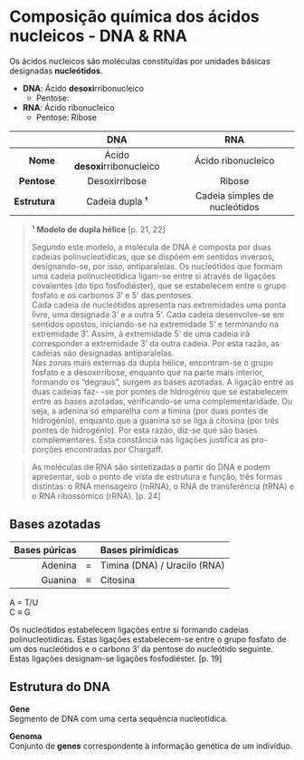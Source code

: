 # Composição química dos ácidos nucleicos - DNA & RNA

Os ácidos nucleicos são moléculas constituídas por unidades básicas designadas **nucleótidos**.

* **DNA**: Ácido **desoxi**rribonucleico
  * Pentose: 
* **RNA**: Ácido ribonucleico
  * Pentose: Ribose

| | DNA | RNA |
| ---: | :---: | :---: |
| **Nome** | Ácido **desoxi**rribonucleico | Ácido ribonucleico |
| **Pentose** | Desoxirribose | Ribose |
| **Estrutura** | Cadeia dupla **¹** | Cadeia simples de nucleótidos |

> **¹ Modelo de dupla hélice** [p. 21, 22]
> 
> Segundo este modelo, a molécula de DNA é composta por duas cadeias polinucleotídicas, que se dispõem em sentidos inversos, designando-se, por isso, antiparalelas.
> Os nucleótidos que formam uma cadeia polinucleotídica ligam-se entre si através de ligações covalentes (do tipo fosfodiéster), que se estabelecem entre o grupo fosfato e os carbonos 3’ e 5’ das pentoses.  
> Cada cadeia de nucleótidos apresenta nas extremidades uma ponta livre, uma designada 3’ e a outra 5’. Cada cadeia desenvolve-se em sentidos opostos, iniciando-se na extremidade 5’ e terminando na extremidade 3’. Assim, à extremidade 5’ de uma cadeia irá corresponder a extremidade 3’ da outra cadeia. Por esta razão, as cadeias são designadas antiparalelas.  
> Nas zonas mais externas da dupla hélice, encontram-se o grupo fosfato e a desoxirribose, enquanto que na parte mais interior, formando os “degraus”, surgem as bases azotadas. A ligação entre as duas cadeias faz- -se por pontes de hidrogénio que se estabelecem entre as bases azotadas, verificando-se uma complementaridade. Ou seja, a adenina só emparelha com a timina (por duas pontes de hidrogénio), enquanto que a guanina só se liga à citosina (por três pontes de hidrogénio). Por esta razão, diz-se que são bases complementares. Esta constância nas ligações justifica as pro- porções encontradas por Chargaff.

> As moléculas de RNA são sintetizadas a partir do DNA e podem apresentar, sob o ponto de vista de estrutura e função, três formas distintas: o RNA mensageiro (mRNA), o RNA de transferência (tRNA) e o RNA ribossómico (rRNA). [p. 24]

## Bases azotadas

| Bases púricas | | Bases pirimídicas |
| ---: | :---: | :--- |
| Adenina | = | Timina (DNA) / Uracilo (RNA) |
| Guanina | ≡ | Citosina |

A = T/U  
C ≡ G

Os nucleótidos estabelecem ligações entre si formando cadeias polinucleotídicas. Estas ligações estabelecem-se entre o grupo fosfato de um dos nucleótidos e o carbono 3’ da pentose do nucleótido seguinte. Estas ligações designam-se ligações fosfodiéster. [p. 19]

## Estrutura do DNA

**Gene**  
Segmento de DNA com uma certa sequência nucleotídica.

**Genoma**  
Conjunto de **genes** correspondente à informação genética de um indivíduo.